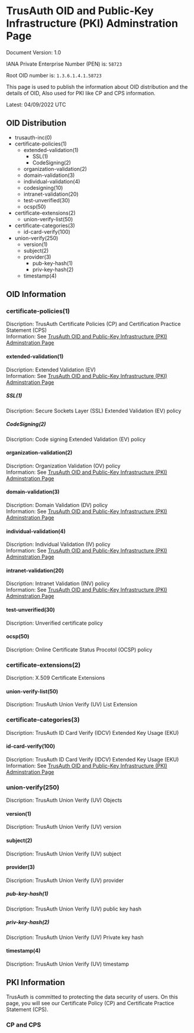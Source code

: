 # TrusAuth OID and Public-Key Infrastructure (PKI) Adminstration Page
<!--
IANA REQUEST-99711
IANA MODIFY-11368
-->
Document Version: 1.0

IANA Private Enterprise Number (PEN) is: `58723`

Root OID number is: `1.3.6.1.4.1.58723`

This page is used to publish the information about OID distribution and the details of OID, Also used for PKI like CP and CPS information.

Latest: 04/09/2022 UTC

## OID Distribution

- trusauth-inc(0)
- certificate-policies(1)
  - extended-validation(1)
    - SSL(1)
    - CodeSigning(2)
  - organization-validation(2)
  - domain-validation(3)
  - individual-validation(4)
  - codesigning(10)
  - intranet-validation(20)
  - test-unverified(30)
  - ocsp(50)
- certificate-extensions(2)
  - union-verify-list(50)
- certificate-categories(3)
  - id-card-verify(100)
- union-verify(250)
  - version(1)
  - subject(2)
  - provider(3)
    - pub-key-hash(1)
    - priv-key-hash(2)
  - timestamp(4)

## OID Information
### certificate-policies(1)
Discription: TrusAuth Certificate Policies (CP) and Certification Practice Statement (CPS)<br>
Information: See [TrusAuth OID and Public-Key Infrastructure (PKI) Adminstration Page](http://www.trusauth.com/repository/)<br>

#### extended-validation(1)
Discription: Extended Validation (EV) <br>
Information: See [TrusAuth OID and Public-Key Infrastructure (PKI) Adminstration Page](http://www.trusauth.com/repository/)<br>

##### SSL(1)
Discription: Secure Sockets Layer (SSL) Extended Validation (EV) policy<br>

##### CodeSigning(2)
Discription: Code signing Extended Validation (EV) policy<br>

#### organization-validation(2)
Discription: Organization Validation (OV) policy<br>
Information: See [TrusAuth OID and Public-Key Infrastructure (PKI) Adminstration Page](http://www.trusauth.com/repository/)<br>

#### domain-validation(3)
Discription: Domain Validation (DV) policy<br>
Information: See [TrusAuth OID and Public-Key Infrastructure (PKI) Adminstration Page](http://www.trusauth.com/repository/)<br>

#### individual-validation(4)
Discription: Individual Validation (IV) policy<br>
Information: See [TrusAuth OID and Public-Key Infrastructure (PKI) Adminstration Page](http://www.trusauth.com/repository/)<br>

#### intranet-validation(20)
Discription: Intranet Validation (INV) policy<br>
Information: See [TrusAuth OID and Public-Key Infrastructure (PKI) Adminstration Page](http://www.trusauth.com/repository/)<br>

#### test-unverified(30)
Discription: Unverified certificate policy<br>

#### ocsp(50)
Discription: Online Certificate Status Procotol (OCSP) policy<br>

### certificate-extensions(2)
Discription: X.509 Certificate Extensions<br>

#### union-verify-list(50)
Discription: TrusAuth Union Verify (UV) List Extension<br>

### certificate-categories(3)
Discription: TrusAuth ID Card Verify (IDCV) Extended Key Usage (EKU)<br>

#### id-card-verify(100)
Discription: TrusAuth ID Card Verify (IDCV) Extended Key Usage (EKU)<br>
Information: See [TrusAuth OID and Public-Key Infrastructure (PKI) Adminstration Page](http://www.trusauth.com/repository/)<br>

### union-verify(250)
Discription: TrusAuth Union Verify (UV) Objects<br>

#### version(1)
Discription: TrusAuth Union Verify (UV) version<br>

#### subject(2)
Discription: TrusAuth Union Verify (UV) subject<br>

#### provider(3)
Discription: TrusAuth Union Verify (UV) provider<br>

##### pub-key-hash(1)
Discription: TrusAuth Union Verify (UV) public key hash<br>

##### priv-key-hash(2)
Discription: TrusAuth Union Verify (UV) Private key hash<br>

#### timestamp(4)
Discription: TrusAuth Union Verify (UV) timestamp<br>

## PKI Information
TrusAuth is committed to protecting the data security of users. On this page, you will see our Certificate Policy (CP) and Certificate Practice Statement (CPS).<br>

### CP and CPS

